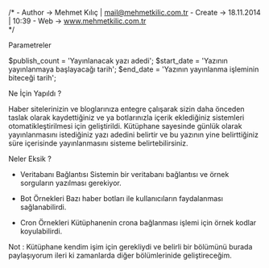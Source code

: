 
/* 
	- Author -> Mehmet Kılıç | mail@mehmetkilic.com.tr
	- Create -> 18.11.2014   | 10:39
	- Web    -> www.mehmetkilic.com.tr   
*/

Parametreler

$publish_count = 'Yayınlanacak yazı adedi';
$start_date    = 'Yazının yayınlanmaya başlayacağı tarih';
$end_date      = 'Yazının yayınlanma işleminin biteceği tarih';

Ne İçin Yapıldı ?

Haber sitelerinizin ve bloglarınıza entegre çalışarak sizin daha önceden taslak olarak kaydettiğiniz ve ya botlarınızla içerik eklediğiniz sistemleri otomatikleştirilmesi için geliştirildi.
Kütüphane sayesinde günlük olarak yayınlanmasını istediğiniz yazı adedini belirtir ve bu yazının yine belirttiğiniz süre içerisinde yayınlanmasını sisteme belirtebilirsiniz.

Neler Eksik ?

- Veritabanı Bağlantısı
Sistemin bir veritabanı bağlantısı ve örnek sorguların yazılması gerekiyor.

- Bot Örnekleri
Bazı haber botları ile kullanıcıların faydalanması sağlanabilirdi.

- Cron Örnekleri
Kütüphanenin crona bağlanması işlemi için örnek kodlar koyulabilirdi.


Not : Kütüphane kendim işim için gerekliydi ve belirli bir bölümünü burada paylaşıyorum ileri ki zamanlarda diğer bölümlerinide geliştireceğim.

